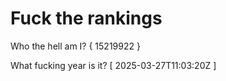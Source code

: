 # Fuck the rankings

Who the hell am I?
{ 15219922 }

What fucking year is it?
[ 2025-03-27T11:03:20Z ]
